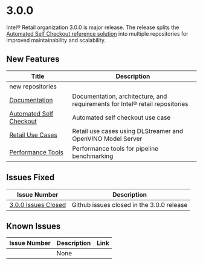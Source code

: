 # 3.0.0

Intel® Retail organization 3.0.0 is major release. The release splits the [Automated Self Checkout reference solution](https://github.com/intel-retail/automated-self-checkout/tree/v2.1.0) into multiple repositories for improved maintainability and scalability.

## New Features

| Title                                                                                                           | Description                                                                 |
|-----------------------------------------------------------------------------------------------------------------|-----------------------------------------------------------------------------|
| new repositories | |
|[Documentation](https://github.com/intel-retail/documentation)| Documentation, architecture, and requirements for Intel® retail repositories |
|[Automated Self Checkout](https://github.com/intel-retail/automated-self-checkout)| Automated self checkout use case |
|[Retail Use Cases](https://github.com/intel-retail/retail-use-cases)| Retail use cases using DLStreamer and OpenVINO Model Server |
|[Performance Tools](https://github.com/intel-retail/performance-tools)| Performance tools for pipeline benchmarking |

## Issues Fixed

| Issue Number | Description     |
| -----------  | --------------- |
| [3.0.0 Issues Closed](https://github.com/intel-retail/automated-self-checkout/issues?q=is%3Aissue+is%3Aclosed++label%3A3.0+) | Github issues closed in the 3.0.0 release |

## Known Issues

| Issue Number | Description     | Link        |
| -----------  | --------------- | ----------- |
|              | None            |             |
